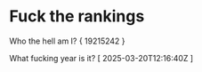 # Fuck the rankings

Who the hell am I?
{ 19215242 }

What fucking year is it?
[ 2025-03-20T12:16:40Z ]
